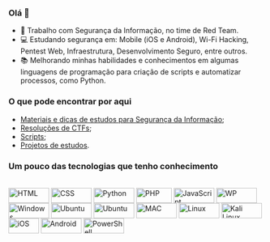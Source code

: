 ### Olá 👋

<!--
**EvelynMurasaki/EvelynMurasaki** is a ✨ _special_ ✨ repository because its `README.md` (this file) appears on your GitHub profile.

Here are some ideas to get you started:

- 🔭 I’m currently working on ...
- 🌱 I’m currently learning ...
- 👯 I’m looking to collaborate on ...
- 🤔 I’m looking for help with ...
- 💬 Ask me about ...
- 📫 How to reach me: ...
- 😄 Pronouns: ...
- ⚡ Fun fact: ...
-->


- 🏢 Trabalho com Segurança da Informação, no time de Red Team.
- 💻 Estudando segurança em: Mobile (iOS e Android), Wi-Fi Hacking, Pentest Web, Infraestrutura, Desenvolvimento Seguro, entre outros.
- 📚 Melhorando minhas habilidades e conhecimentos em algumas linguagens de programação para criação de scripts e automatizar processos, como Python.

### O que pode encontrar por aqui
- [Materiais e dicas de estudos para Segurança da Informação](https://github.com/EvelynMurasaki/Dicas-Materiais);
- [Resoluções de CTFs](https://github.com/EvelynMurasaki/CTFs-Resolucoes);
- [Scripts](https://github.com/EvelynMurasaki/automacao);
- [Projetos de estudos](https://github.com/EvelynMurasaki/Projetos-Estudos).


<!--
### Minha Rede Social
<p align="left">  
    <a href="https://www.linkedin.com/in/usuario-aqui/"><img src="https://cdn1.iconfinder.com/data/icons/social-media-rounded-corners/512/Rounded_Linkedin2_svg-256.png" width="32" height="32" />
    </a> -->
    
 ### Um pouco das tecnologias que tenho conhecimento
 
 <div style="display: inline_block"><br>
 
  <img align="center" alt="HTML" height="30" width="80" src="https://img.shields.io/badge/HTML5-E34F26?style=for-the-badge&logo=html5&logoColor=white">
  <img align="center" alt="CSS" height="30" width="80" src="https://img.shields.io/badge/CSS-239120?&style=for-the-badge&logo=css3&logoColor=white">
  <img align="center" alt="Python" height="30" width="80" src="https://img.shields.io/badge/Python-3776AB?style=for-the-badge&logo=python&logoColor=white">
  <img align="center" alt="PHP" height="30" width="70" src="https://img.shields.io/badge/PHP-777BB4?style=for-the-badge&logo=php&logoColor=white">
  <img align="center" alt="JavaScript" height="30" width="80" src="https://img.shields.io/badge/JavaScript-323330?style=for-the-badge&logo=javascript&logoColor=F7DF1E">
  <img align="center" alt="WP" height="30" width="80" src="https://img.shields.io/badge/Wordpress-21759B?style=for-the-badge&logo=wordpress&logoColor=white">
  <img align="center" alt="Windows" height="30" width="80" src="https://img.shields.io/badge/Windows-0078D6?style=for-the-badge&logo=windows&logoColor=white">
  <img align="center" alt="Ubuntu" height="30" width="80" src="https://img.shields.io/badge/Ubuntu-E95420?style=for-the-badge&logo=ubuntu&logoColor=white">
  <img align="center" alt="Ubuntu" height="30" width="80" src="https://img.shields.io/badge/Debian-A81D33?style=for-the-badge&logo=debian&logoColor=white">
  <img align="center" alt="MAC" height="30" width="80" src="https://img.shields.io/badge/mac%20os-000000?style=for-the-badge&logo=apple&logoColor=white">
  <img align="center" alt="Linux" height="30" width="80" src="https://img.shields.io/badge/Linux-FCC624?style=for-the-badge&logo=linux&logoColor=black">
  <img align="center" alt="Kali Linux" height="30" width="80" src="https://img.shields.io/badge/Kali_Linux-557C94?style=for-the-badge&logo=kali-linux&logoColor=white">
  <img align="center" alt="iOS" height="30" width="60" src="https://img.shields.io/badge/iOS-000000?style=for-the-badge&logo=ios&logoColor=white">
  <img align="center" alt="Android" height="30" width="80" src="https://img.shields.io/badge/Android-3DDC84?style=for-the-badge&logo=android&logoColor=white">
  <img align="center" alt="PowerShell" height="30" width="80" src="https://img.shields.io/badge/powershell-5391FE?style=for-the-badge&logo=powershell&logoColor=white">
  
</div>



